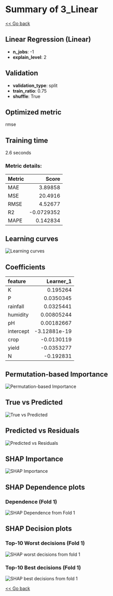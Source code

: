 # Summary of 3_Linear

[<< Go back](../README.md)


## Linear Regression (Linear)
- **n_jobs**: -1
- **explain_level**: 2

## Validation
 - **validation_type**: split
 - **train_ratio**: 0.75
 - **shuffle**: True

## Optimized metric
rmse

## Training time

2.6 seconds

### Metric details:
| Metric   |      Score |
|:---------|-----------:|
| MAE      |  3.89858   |
| MSE      | 20.4916    |
| RMSE     |  4.52677   |
| R2       | -0.0729352 |
| MAPE     |  0.142834  |



## Learning curves
![Learning curves](learning_curves.png)

## Coefficients
| feature   |    Learner_1 |
|:----------|-------------:|
| K         |  0.195264    |
| P         |  0.0350345   |
| rainfall  |  0.0325441   |
| humidity  |  0.00805244  |
| pH        |  0.00182667  |
| intercept | -3.12881e-19 |
| crop      | -0.0130119   |
| yield     | -0.0353277   |
| N         | -0.192831    |


## Permutation-based Importance
![Permutation-based Importance](permutation_importance.png)
## True vs Predicted

![True vs Predicted](true_vs_predicted.png)


## Predicted vs Residuals

![Predicted vs Residuals](predicted_vs_residuals.png)



## SHAP Importance
![SHAP Importance](shap_importance.png)

## SHAP Dependence plots

### Dependence (Fold 1)
![SHAP Dependence from Fold 1](learner_fold_0_shap_dependence.png)

## SHAP Decision plots

### Top-10 Worst decisions (Fold 1)
![SHAP worst decisions from fold 1](learner_fold_0_shap_worst_decisions.png)
### Top-10 Best decisions (Fold 1)
![SHAP best decisions from fold 1](learner_fold_0_shap_best_decisions.png)

[<< Go back](../README.md)
